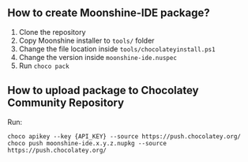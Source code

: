 ﻿## How to create Moonshine-IDE package?

1. Clone the repository
2. Copy Moonshine installer to `tools/` folder
3. Change the file location inside `tools/chocolateyinstall.ps1`
4. Change the version inside `moonshine-ide.nuspec`
5. Run `choco pack`

## How to upload package to Chocolatey Community Repository

Run:
```
choco apikey --key {API_KEY} --source https://push.chocolatey.org/
choco push moonshine-ide.x.y.z.nupkg --source https://push.chocolatey.org/
```